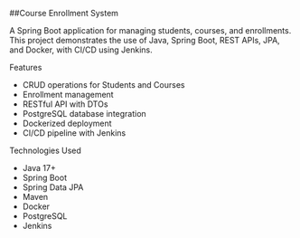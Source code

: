 ##Course Enrollment System

A Spring Boot application for managing students, courses, and enrollments. 
This project demonstrates the use of Java, Spring Boot, REST APIs, JPA, and Docker, with CI/CD using Jenkins.

Features
- CRUD operations for Students and Courses
- Enrollment management
- RESTful API with DTOs
- PostgreSQL database integration 
- Dockerized deployment
- CI/CD pipeline with Jenkins

Technologies Used
- Java 17+
- Spring Boot
- Spring Data JPA
- Maven
- Docker
- PostgreSQL
- Jenkins 
